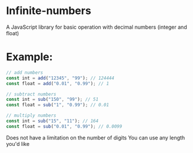 # Infinite-numbers

A JavaScript library for basic operation with decimal numbers (integer and float) 

# Example:

```javascript
// add numbers
const int = add("12345", "99"); // 124444
const float = add("0.01", "0.99"); // 1
```

```javascript
// subtract numbers
const int = sub("150", "99"); // 51
const float = sub("1", "0.99"); // 0.01
```

```javascript
// multiply numbers
const int = sub("15", "11"); // 164
const float = sub("0.01", "0.99"); // 0.0099
```

Does not have a limitation on the number of digits
You can use any length you'd like
